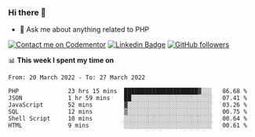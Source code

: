 ### Hi there 👋

<!--
**mustafaculban/mustafaculban** is a ✨ _special_ ✨ repository because its `README.md` (this file) appears on your GitHub profile.

Here are some ideas to get you started:

- 🌱 I’m currently learning ...
- 👯 I’m looking to collaborate on ...
- 🤔 I’m looking for help with ...
- 📫 How to reach me: ...
- 😄 Pronouns: ...
- ⚡ Fun fact: ...

-->
- 💬 Ask me about anything related to PHP

[![Contact me on Codementor](https://www.codementor.io/m-badges/karamusluk/book-session.svg)](https://www.codementor.io/@karamusluk?refer=badge)
[![Linkedin Badge](https://img.shields.io/badge/-Mustafa%20Culban-blue?style=social&logo=Linkedin&logoColor=blue&link=https://www.linkedin.com/in/mustafaculban/)](https://www.linkedin.com/in/mustafaculban/) 
[![GitHub followers](https://img.shields.io/github/followers/karamusluk?label=Follow&style=social)](https://github.com/karamusluk/?tab=follow)


📊 **This week I spent my time on**
<!--START_SECTION:waka-->

```text
From: 20 March 2022 - To: 27 March 2022

PHP              23 hrs 15 mins  █████████████████████▓░░░   86.68 %
JSON             1 hr 59 mins    ██░░░░░░░░░░░░░░░░░░░░░░░   07.41 %
JavaScript       52 mins         ▓░░░░░░░░░░░░░░░░░░░░░░░░   03.26 %
SQL              12 mins         ▒░░░░░░░░░░░░░░░░░░░░░░░░   00.75 %
Shell Script     10 mins         ░░░░░░░░░░░░░░░░░░░░░░░░░   00.64 %
HTML             9 mins          ░░░░░░░░░░░░░░░░░░░░░░░░░   00.61 %
```

<!--END_SECTION:waka-->

